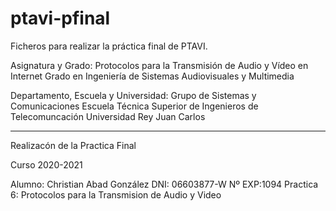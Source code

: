 ptavi-pfinal
============

Ficheros para realizar la práctica final de PTAVI.

Asignatura y Grado:
Protocolos para la Transmisión de Audio y Vídeo en Internet
Grado en Ingeniería de Sistemas Audiovisuales y Multimedia

Departamento, Escuela y Universidad:
Grupo de Sistemas y Comunicaciones
Escuela Técnica Superior de Ingenieros de Telecomuncación
Universidad Rey Juan Carlos

--------------------------------------------------------------------------------
Realizacón de la Practica Final

Curso 2020-2021

Alumno: Christian Abad González			DNI: 06603877-W
Nº EXP:1094
Practica 6: Protocolos para la Transmision de Audio y Video
